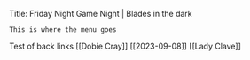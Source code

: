 Title: Friday Night Game Night | Blades in the dark
```
This is where the menu goes
```
Test of back links 
[[Dobie Cray]]
[[2023-09-08]]
[[Lady Clave]]